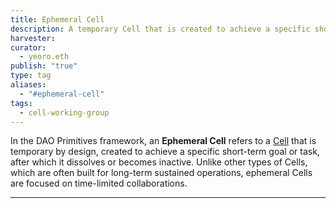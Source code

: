 ```yaml
---
title: Ephemeral Cell
description: A temporary Cell that is created to achieve a specific short-term goal
harvester: 
curator:
  - yeoro.eth
publish: "true"
type: tag
aliases:
  - "#ephemeral-cell"
tags:
  - cell-working-group
---
```


In the DAO Primitives framework, an **Ephemeral Cell** refers to a [Cell](cell-working-group.md) that is temporary by design, created to achieve a specific short-term goal or task, after which it dissolves or becomes inactive. Unlike other types of Cells, which are often built for long-term sustained operations, ephemeral Cells are focused on time-limited collaborations.

---
